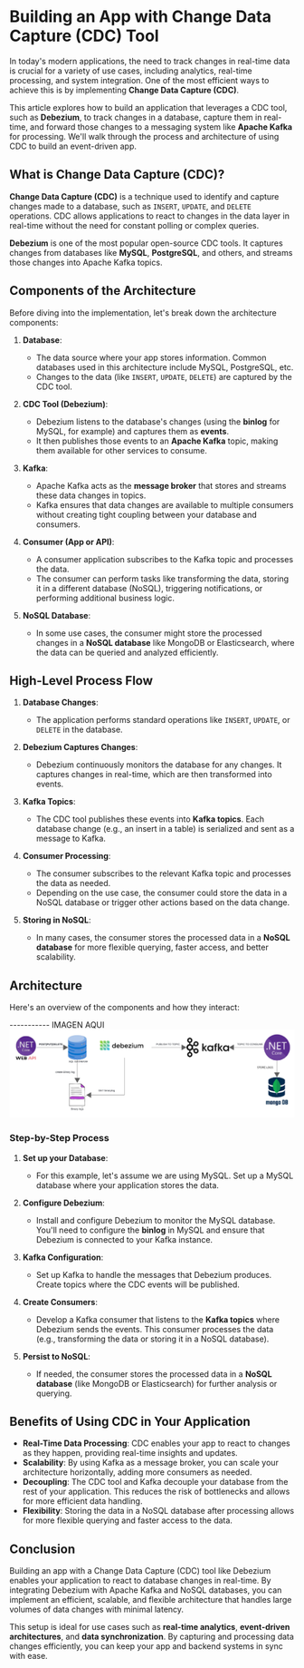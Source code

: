 # Building an App with Change Data Capture (CDC) Tool

In today's modern applications, the need to track changes in real-time data is crucial for a variety of use cases, including analytics, real-time processing, and system integration. One of the most efficient ways to achieve this is by implementing **Change Data Capture (CDC)**.

This article explores how to build an application that leverages a CDC tool, such as **Debezium**, to track changes in a database, capture them in real-time, and forward those changes to a messaging system like **Apache Kafka** for processing. We'll walk through the process and architecture of using CDC to build an event-driven app.

## What is Change Data Capture (CDC)?

**Change Data Capture (CDC)** is a technique used to identify and capture changes made to a database, such as `INSERT`, `UPDATE`, and `DELETE` operations. CDC allows applications to react to changes in the data layer in real-time without the need for constant polling or complex queries.

**Debezium** is one of the most popular open-source CDC tools. It captures changes from databases like **MySQL**, **PostgreSQL**, and others, and streams those changes into Apache Kafka topics.

## Components of the Architecture

Before diving into the implementation, let's break down the architecture components:

1. **Database**:

   - The data source where your app stores information. Common databases used in this architecture include MySQL, PostgreSQL, etc.
   - Changes to the data (like `INSERT`, `UPDATE`, `DELETE`) are captured by the CDC tool.

2. **CDC Tool (Debezium)**:

   - Debezium listens to the database's changes (using the **binlog** for MySQL, for example) and captures them as **events**.
   - It then publishes those events to an **Apache Kafka** topic, making them available for other services to consume.

3. **Kafka**:

   - Apache Kafka acts as the **message broker** that stores and streams these data changes in topics.
   - Kafka ensures that data changes are available to multiple consumers without creating tight coupling between your database and consumers.

4. **Consumer (App or API)**:

   - A consumer application subscribes to the Kafka topic and processes the data.
   - The consumer can perform tasks like transforming the data, storing it in a different database (NoSQL), triggering notifications, or performing additional business logic.

5. **NoSQL Database**:
   - In some use cases, the consumer might store the processed changes in a **NoSQL database** like MongoDB or Elasticsearch, where the data can be queried and analyzed efficiently.

## High-Level Process Flow

1. **Database Changes**:

   - The application performs standard operations like `INSERT`, `UPDATE`, or `DELETE` in the database.

2. **Debezium Captures Changes**:

   - Debezium continuously monitors the database for any changes. It captures changes in real-time, which are then transformed into events.

3. **Kafka Topics**:

   - The CDC tool publishes these events into **Kafka topics**. Each database change (e.g., an insert in a table) is serialized and sent as a message to Kafka.

4. **Consumer Processing**:

   - The consumer subscribes to the relevant Kafka topic and processes the data as needed.
   - Depending on the use case, the consumer could store the data in a NoSQL database or trigger other actions based on the data change.

5. **Storing in NoSQL**:
   - In many cases, the consumer stores the processed data in a **NoSQL database** for more flexible querying, faster access, and better scalability.

## Architecture

Here's an overview of the components and how they interact:

----------- IMAGEN AQUI
![Alt text](Proyecto_Construccion_I%20-%20TOPICOS_page-0001.jpg)

### Step-by-Step Process

1. **Set up your Database**:
   - For this example, let's assume we are using MySQL. Set up a MySQL database where your application stores the data.
2. **Configure Debezium**:
   - Install and configure Debezium to monitor the MySQL database. You'll need to configure the **binlog** in MySQL and ensure that Debezium is connected to your Kafka instance.
3. **Kafka Configuration**:
   - Set up Kafka to handle the messages that Debezium produces. Create topics where the CDC events will be published.
4. **Create Consumers**:

   - Develop a Kafka consumer that listens to the **Kafka topics** where Debezium sends the events. This consumer processes the data (e.g., transforming the data or storing it in a NoSQL database).

5. **Persist to NoSQL**:
   - If needed, the consumer stores the processed data in a **NoSQL database** (like MongoDB or Elasticsearch) for further analysis or querying.

## Benefits of Using CDC in Your Application

- **Real-Time Data Processing**: CDC enables your app to react to changes as they happen, providing real-time insights and updates.
- **Scalability**: By using Kafka as a message broker, you can scale your architecture horizontally, adding more consumers as needed.
- **Decoupling**: The CDC tool and Kafka decouple your database from the rest of your application. This reduces the risk of bottlenecks and allows for more efficient data handling.
- **Flexibility**: Storing the data in a NoSQL database after processing allows for more flexible querying and faster access to the data.

## Conclusion

Building an app with a Change Data Capture (CDC) tool like Debezium enables your application to react to database changes in real-time. By integrating Debezium with Apache Kafka and NoSQL databases, you can implement an efficient, scalable, and flexible architecture that handles large volumes of data changes with minimal latency.

This setup is ideal for use cases such as **real-time analytics**, **event-driven architectures**, and **data synchronization**. By capturing and processing data changes efficiently, you can keep your app and backend systems in sync with ease.
